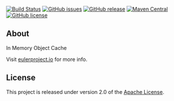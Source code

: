 [![Build Status](https://ci.eulerproject.io/job/euler-cache-latest-jdk8/badge/icon)](https://ci.eulerproject.io/job/euler-cache-latest-jdk8)
[![GitHub issues](https://img.shields.io/github/issues/euler-projects/euler-cache.svg)](https://github.com/euler-projects/euler-cache/issues)
[![GitHub release](https://img.shields.io/github/release/euler-projects/euler-cache.svg)](https://github.com/euler-projects/euler-cache/releases)
[![Maven Central](https://maven-badges.herokuapp.com/maven-central/net.eulerframework/euler-cache/badge.svg)](https://maven-badges.herokuapp.com/maven-central/net.eulerframework/euler-cache)
[![GitHub license](https://img.shields.io/github/license/euler-projects/euler-cache.svg)](https://raw.githubusercontent.com/euler-projects/euler-cache/master/LICENSE)

## About
In Memory Object Cache

Visit [eulerproject.io][] for more info.

## License
This project is released under version 2.0 of the [Apache License][].

[Apache License]: http://www.apache.org/licenses/LICENSE-2.0
[eulerproject.io]: https://eulerproject.io
